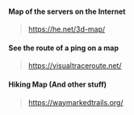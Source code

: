 #### Map of the servers on the Internet
> https://he.net/3d-map/

#### See the route of a ping on a map
> https://visualtraceroute.net/

####  Hiking Map (And other stuff)
> https://waymarkedtrails.org/
